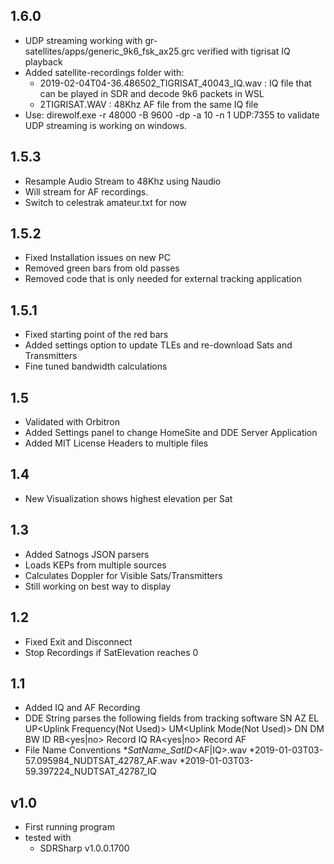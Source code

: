 
## 1.6.0
* UDP streaming working with gr-satellites/apps/generic_9k6_fsk_ax25.grc verified with tigrisat IQ playback
* Added satellite-recordings folder with:
	* 2019-02-04T04-36.486502_TIGRISAT_40043_IQ.wav : IQ file that can be played in SDR and decode 9k6 packets in WSL
	* 2TIGRISAT.WAV  : 48Khz AF file from the same IQ file
* Use: direwolf.exe -r 48000 -B 9600 -dp -a 10 -n 1 UDP:7355 to validate UDP streaming is working on windows.
## 1.5.3
* Resample Audio Stream to 48Khz using Naudio
* Will stream for AF recordings.
* Switch to celestrak amateur.txt for now
## 1.5.2
* Fixed Installation issues on new PC
* Removed green bars from old passes
* Removed code that is only needed for external tracking application
## 1.5.1
* Fixed starting point of the red bars
* Added settings option to update TLEs and re-download Sats and Transmitters
* Fine tuned bandwidth calculations
## 1.5 ##
* Validated with Orbitron
* Added Settings panel to change HomeSite and DDE Server Application
* Added MIT License Headers to multiple files
## 1.4 ##
* New Visualization shows highest elevation per Sat
## 1.3 ##
* Added Satnogs JSON parsers
* Loads KEPs from multiple sources
* Calculates Doppler for Visible Sats/Transmitters
* Still working on best way to display
## 1.2 ##
* Fixed Exit and Disconnect
* Stop Recordings if SatElevation reaches 0
## 1.1 ##
* Added IQ and AF Recording 
* DDE String parses the following fields from tracking software
	SN<Satellite Name>
	AZ<Azimuth>
	EL<Elevation>
	UP<Uplink Frequency(Not Used)>
	UM<Uplink Mode(Not Used)>
	DN<Downlink Frequency in Hz>
	DM<Downlink Mode>
	BW<Filter Bandwidth in Hz>
	ID<Satnogs ID>
	RB<yes|no> Record IQ
	RA<yes|no> Record AF
* File Name Conventions
	*<Date>_SatName_SatID_<AF|IQ>.wav
	*2019-01-03T03-57.095984_NUDTSAT_42787_AF.wav
	*2019-01-03T03-59.397224_NUDTSAT_42787_IQ
## v1.0 ##
* First running program 
* tested with 
  * SDRSharp v1.0.0.1700
